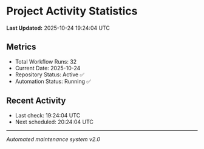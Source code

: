 # Project Activity Statistics

**Last Updated:** 2025-10-24 19:24:04 UTC

## Metrics
- Total Workflow Runs: 32
- Current Date: 2025-10-24
- Repository Status: Active ✅
- Automation Status: Running ✅

## Recent Activity
- Last check: 19:24:04 UTC
- Next scheduled: 20:24:04 UTC

---
*Automated maintenance system v2.0*
